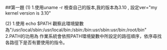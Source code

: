 ##第一題
(1)
1.使用uname -r 檢查自己的版本,我的版本為3.10 , 設定ver="my kernel version is 3.10"


(2)
1.使用 echo $PATH 觀察此環境變數為"/usr/local/sbin:/usr/local/bin:/sbin:/bin:usr/sbin:usr/bin:/root/bin"  
2.PATH的功用為 作業系統會依照PATH環境變數中所設定的路徑順序，依序尋找各路徑下是否有要使用的指令。


